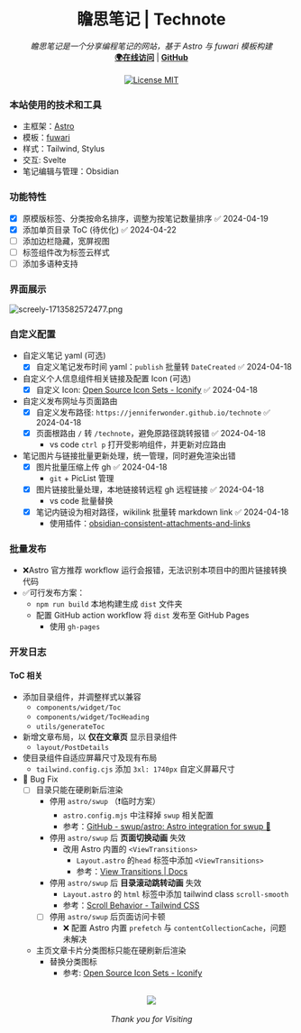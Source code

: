 <h1 align="center">瞻思笔记 | Technote</h1>
<p align="center">
  <i>瞻思笔记是一个分享编程笔记的网站，基于 Astro 与 fuwari 模板构建</i>
  <br/>
<b><a href="https://jenniferwonder.github.io/technote">🌍在线访问</a></b> | <b><a href="https://github.com/jenniferwonder/technote">GitHub</a></b>
  <br/><br/>
  <a href="./LICENSE">
    <img src="https://img.shields.io/badge/License-MIT-0aa8d2?logo=opensourceinitiative&logoColor=fff" alt="License MIT">
  </a>
</p>

### 本站使用的技术和工具

- 主框架：[Astro](https://astro.build)
- 模板：[fuwari](https://github.com/jenniferwonder/fuwari)
- 样式：Tailwind, Stylus
- 交互: Svelte
- 笔记编辑与管理：Obsidian

### 功能特性

- [x] 原模版标签、分类按命名排序，调整为按笔记数量排序 ✅ 2024-04-19
- [x] 添加单页目录 ToC (待优化) ✅ 2024-04-22
- [ ] 添加边栏隐藏，宽屏视图
- [ ] 标签组件改为标签云样式
- [ ] 添加多语种支持

### 界面展示

![screely-1713582572477.png](https://cdn.jsdelivr.net/gh/jenniferwonder/bimg/full-stack/astro-blog-technote.png)

### 自定义配置

- 自定义笔记 yaml (可选)
  - [x] 自定义笔记发布时间 yaml：`publish` 批量转 `DateCreated` ✅ 2024-04-18
- 自定义个人信息组件相关链接及配置 Icon (可选)
  - [x] 自定义 Icon: [Open Source Icon Sets - Iconify](https://icon-sets.iconify.design/) ✅ 2024-04-18
- 自定义发布网址与页面路由
  - [x] 自定义发布路径: `https://jenniferwonder.github.io/technote` ✅ 2024-04-18
  - [x] 页面根路由 `/` 转 `/technote`，避免原路径跳转报错 ✅ 2024-04-18
    - vs code `ctrl p` 打开受影响组件，并更新对应路由
- 笔记图片与链接批量更新处理，统一管理，同时避免渲染出错
  - [x] 图片批量压缩上传 gh ✅ 2024-04-18
    - `git` + PicList 管理
  - [x] 图片链接批量处理，本地链接转远程 gh 远程链接 ✅ 2024-04-18
    - vs code 批量替换
  - [x] 笔记内链设为相对路径，wikilink 批量转 markdown link ✅ 2024-04-18
    - 使用插件：[obsidian-consistent-attachments-and-links](https://github.com/dy-sh/obsidian-consistent-attachments-and-links)

### 批量发布

- ❌Astro 官方推荐 workflow 运行会报错，无法识别本项目中的图片链接转换代码
- ✅可行发布方案：
  - `npm run build` 本地构建生成 `dist` 文件夹
  - 配置 GitHub action workflow 将 `dist` 发布至 GitHub Pages
    - 使用 `gh-pages`

### 开发日志

#### ToC 相关

- 添加目录组件，并调整样式以兼容
  - `components/widget/Toc`
  - `components/widget/TocHeading`
  - `utils/generateToc`
- 新增文章布局，以 **仅在文章页** 显示目录组件
  - `layout/PostDetails`
- 使目录组件自适应屏幕尺寸及现有布局
  - `tailwind.config.cjs` 添加 `3xl: 1740px` 自定义屏幕尺寸
- 🐛 Bug Fix
  - [ ] 目录只能在硬刷新后渲染
    - 停用 `astro/swup` （❗临时方案）
      - `astro.config.mjs` 中注释掉 `swup` 相关配置
      - 参考：[GitHub - swup/astro: Astro integration for swup 🚀](https://github.com/swup/astro)
    - 停用 `astro/swup` 后 **页面切换动画** 失效
      - 改用 Astro 内置的 `<ViewTransitions>`
        - `Layout.astro` 的`head` 标签中添加 `<ViewTransitions>`
        - 参考：[View Transitions | Docs](https://docs.astro.build/en/guides/view-transitions/)
    - 停用 `astro/swup` 后 **目录滚动跳转动画** 失效
      - `Layout.astro` 的 `html` 标签中添加 tailwind class `scroll-smooth`
      - 参考：[Scroll Behavior - Tailwind CSS](https://tailwindcss.com/docs/scroll-behavior)
    - [ ] 停用 `astro/swup` 后页面访问卡顿
      - ❌ 配置 Astro 内置 `prefetch` 与 `contentCollectionCache`，问题未解决
  - 主页文章卡片分类图标只能在硬刷新后渲染
    - 替换分类图标
      - 参考: [Open Source Icon Sets - Iconify](https://icon-sets.iconify.design)

<p align="center">
  <br>

  <a href="https://github.com/jenniferwonder/technote">
    <img src="https://github.githubassets.com/images/icons/emoji/octocat.png" />
  </a>
  <br><br>
  <i>Thank you for Visiting</i>
</p>
